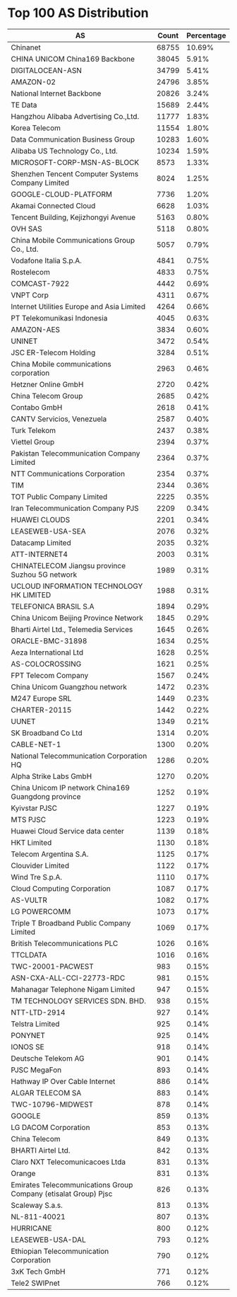 # Top 100 AS Distribution
| AS | Count | Percentage |
|----|----|----|
| Chinanet | 68755 | 10.69% |
| CHINA UNICOM China169 Backbone | 38045 | 5.91% |
| DIGITALOCEAN-ASN | 34799 | 5.41% |
| AMAZON-02 | 24796 | 3.85% |
| National Internet Backbone | 20826 | 3.24% |
| TE Data | 15689 | 2.44% |
| Hangzhou Alibaba Advertising Co.,Ltd. | 11777 | 1.83% |
| Korea Telecom | 11554 | 1.80% |
| Data Communication Business Group | 10283 | 1.60% |
| Alibaba US Technology Co., Ltd. | 10234 | 1.59% |
| MICROSOFT-CORP-MSN-AS-BLOCK | 8573 | 1.33% |
| Shenzhen Tencent Computer Systems Company Limited | 8024 | 1.25% |
| GOOGLE-CLOUD-PLATFORM | 7736 | 1.20% |
| Akamai Connected Cloud | 6628 | 1.03% |
| Tencent Building, Kejizhongyi Avenue | 5163 | 0.80% |
| OVH SAS | 5118 | 0.80% |
| China Mobile Communications Group Co., Ltd. | 5057 | 0.79% |
| Vodafone Italia S.p.A. | 4841 | 0.75% |
| Rostelecom | 4833 | 0.75% |
| COMCAST-7922 | 4442 | 0.69% |
| VNPT Corp | 4311 | 0.67% |
| Internet Utilities Europe and Asia Limited | 4264 | 0.66% |
| PT Telekomunikasi Indonesia | 4045 | 0.63% |
| AMAZON-AES | 3834 | 0.60% |
| UNINET | 3472 | 0.54% |
| JSC ER-Telecom Holding | 3284 | 0.51% |
| China Mobile communications corporation | 2963 | 0.46% |
| Hetzner Online GmbH | 2720 | 0.42% |
| China Telecom Group | 2685 | 0.42% |
| Contabo GmbH | 2618 | 0.41% |
| CANTV Servicios, Venezuela | 2587 | 0.40% |
| Turk Telekom | 2437 | 0.38% |
| Viettel Group | 2394 | 0.37% |
| Pakistan Telecommunication Company Limited | 2364 | 0.37% |
| NTT Communications Corporation | 2354 | 0.37% |
| TIM | 2344 | 0.36% |
| TOT Public Company Limited | 2225 | 0.35% |
| Iran Telecommunication Company PJS | 2209 | 0.34% |
| HUAWEI CLOUDS | 2201 | 0.34% |
| LEASEWEB-USA-SEA | 2076 | 0.32% |
| Datacamp Limited | 2035 | 0.32% |
| ATT-INTERNET4 | 2003 | 0.31% |
| CHINATELECOM Jiangsu province Suzhou 5G network | 1989 | 0.31% |
| UCLOUD INFORMATION TECHNOLOGY HK LIMITED | 1988 | 0.31% |
| TELEFONICA BRASIL S.A | 1894 | 0.29% |
| China Unicom Beijing Province Network | 1845 | 0.29% |
| Bharti Airtel Ltd., Telemedia Services | 1645 | 0.26% |
| ORACLE-BMC-31898 | 1634 | 0.25% |
| Aeza International Ltd | 1628 | 0.25% |
| AS-COLOCROSSING | 1621 | 0.25% |
| FPT Telecom Company | 1567 | 0.24% |
| China Unicom Guangzhou network | 1472 | 0.23% |
| M247 Europe SRL | 1449 | 0.23% |
| CHARTER-20115 | 1442 | 0.22% |
| UUNET | 1349 | 0.21% |
| SK Broadband Co Ltd | 1314 | 0.20% |
| CABLE-NET-1 | 1300 | 0.20% |
| National Telecommunication Corporation HQ | 1286 | 0.20% |
| Alpha Strike Labs GmbH | 1270 | 0.20% |
| China Unicom IP network China169 Guangdong province | 1252 | 0.19% |
| Kyivstar PJSC | 1227 | 0.19% |
| MTS PJSC | 1223 | 0.19% |
| Huawei Cloud Service data center | 1139 | 0.18% |
| HKT Limited | 1130 | 0.18% |
| Telecom Argentina S.A. | 1125 | 0.17% |
| Clouvider Limited | 1122 | 0.17% |
| Wind Tre S.p.A. | 1110 | 0.17% |
| Cloud Computing Corporation | 1087 | 0.17% |
| AS-VULTR | 1082 | 0.17% |
| LG POWERCOMM | 1073 | 0.17% |
| Triple T Broadband Public Company Limited | 1069 | 0.17% |
| British Telecommunications PLC | 1026 | 0.16% |
| TTCLDATA | 1016 | 0.16% |
| TWC-20001-PACWEST | 983 | 0.15% |
| ASN-CXA-ALL-CCI-22773-RDC | 981 | 0.15% |
| Mahanagar Telephone Nigam Limited | 947 | 0.15% |
| TM TECHNOLOGY SERVICES SDN. BHD. | 938 | 0.15% |
| NTT-LTD-2914 | 927 | 0.14% |
| Telstra Limited | 925 | 0.14% |
| PONYNET | 925 | 0.14% |
| IONOS SE | 918 | 0.14% |
| Deutsche Telekom AG | 901 | 0.14% |
| PJSC MegaFon | 893 | 0.14% |
| Hathway IP Over Cable Internet | 886 | 0.14% |
| ALGAR TELECOM SA | 883 | 0.14% |
| TWC-10796-MIDWEST | 878 | 0.14% |
| GOOGLE | 859 | 0.13% |
| LG DACOM Corporation | 853 | 0.13% |
| China Telecom | 849 | 0.13% |
| BHARTI Airtel Ltd. | 842 | 0.13% |
| Claro NXT Telecomunicacoes Ltda | 831 | 0.13% |
| Orange | 831 | 0.13% |
| Emirates Telecommunications Group Company (etisalat Group) Pjsc | 826 | 0.13% |
| Scaleway S.a.s. | 813 | 0.13% |
| NL-811-40021 | 807 | 0.13% |
| HURRICANE | 800 | 0.12% |
| LEASEWEB-USA-DAL | 793 | 0.12% |
| Ethiopian Telecommunication Corporation | 790 | 0.12% |
| 3xK Tech GmbH | 771 | 0.12% |
| Tele2 SWIPnet | 766 | 0.12% |
